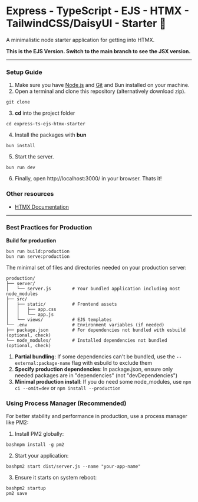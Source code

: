 # Express - TypeScript - EJS - HTMX - TailwindCSS/DaisyUI - Starter 🚀
A minimalistic node starter application for getting into HTMX.

**This is the EJS Version. Switch to the main branch to see the JSX version.**

---

### Setup Guide

1. Make sure you have [Node.js](https://nodejs.org/en/download) and [Git](https://git-scm.com/downloads) and Bun installed on your machine.
2. Open a terminal and clone this repository (alternatively download zip).
```
git clone 
```
3. **cd** into the project folder
```
cd express-ts-ejs-htmx-starter
```
4. Install the packages with **bun**
```
bun install
```
5. Start the server.
```
bun run dev
```
6. Finally, open http://localhost:3000/ in your browser. Thats it!

### Other resources

- [HTMX Documentation](https://htmx.org/docs/)

---

### Best Practices for Production



**Build for production**
```
bun run build:production
bun run serve:production
```

The minimal set of files and directories needed on your production server:

```
production/
├── server/
│   └── server.js        # Your bundled application including most node_modules
├── src/
│   ├── static/          # Frontend assets
│   │   ├── app.css      
│   │   └── app.js       
│   └── views/           # EJS templates
└── .env                 # Environment variables (if needed)
├── package.json         # For dependencies not bundled with esbuild (optional, check)
└── node_modules/        # Installed dependencies not bundled (optional, check)
```

1. **Partial bundling**: If some dependencies can't be bundled, use the `--external:package-name` flag with esbuild to exclude them
2. **Specify production dependencies**: In package.json, ensure only needed packages are in "dependencies" (not "devDependencies")
3. **Minimal production install**: If you do need some node_modules, use `npm ci --omit=dev` or `npm install --production`

### Using Process Manager (Recommended)
For better stability and performance in production, use a process manager like PM2:
1. Install PM2 globally:
```
bashnpm install -g pm2
```

2. Start your application:
```
bashpm2 start dist/server.js --name "your-app-name"
```

3. Ensure it starts on system reboot:
```
bashpm2 startup
pm2 save
```